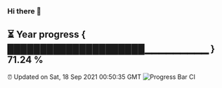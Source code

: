 ### Hi there 👋
⏳ Year progress { █████████████████████▁▁▁▁▁▁▁▁▁ } 71.24 %
---
⏰ Updated on Sat, 18 Sep 2021 00:50:35 GMT
![Progress Bar CI](https://github.com/liununu/liununu/workflows/Progress%20Bar%20CI/badge.svg)
